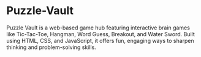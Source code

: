 # Puzzle-Vault
Puzzle Vault is a web-based game hub featuring interactive brain games like Tic-Tac-Toe, Hangman, Word Guess, Breakout, and Water Sword. Built using HTML, CSS, and JavaScript, it offers fun, engaging ways to sharpen thinking and problem-solving skills.
